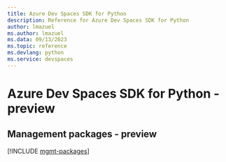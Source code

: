 ```yaml
---
title: Azure Dev Spaces SDK for Python
description: Reference for Azure Dev Spaces SDK for Python
author: lmazuel
ms.author: lmazuel
ms.data: 09/13/2023
ms.topic: reference
ms.devlang: python
ms.service: devspaces
---
```

# Azure Dev Spaces SDK for Python - preview

## Management packages - preview
[!INCLUDE [mgmt-packages](dev-spaces-mgmt-index.md)]